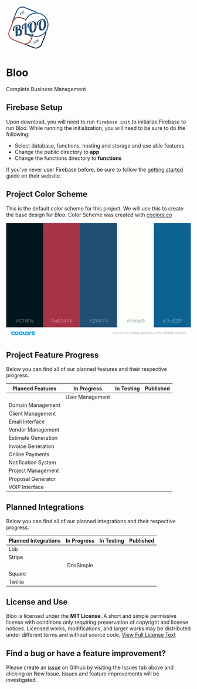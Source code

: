 ![Project Logo](/app/assets/img/bloo-logo.png)

# Bloo
Complete Business Management

## Firebase Setup
Upon download, you will need to run `firebase init` to initialize Firebase to run Bloo.
While running the initialization, you will need to be sure to do the following:

* Select database, functions, hosting and storage and use able features. 
* Change the public directory to **app**
* Change the functions directory to **functions**

If you've never user Firebase before, be sure to follow the [getting started](https://firebase.google.com/docs/web/setup?authuser=0) guide on their website.

## Project Color Scheme
This is the default color scheme for this project. We will use this to create the base design for Bloo. Color Scheme was created with [coolors.co](http://www.coolors.co)

![Color Scheme Image](/app/assets/img/color-scheme.png)

## Project Feature Progress
Below you can find all of our planned features and their respective progress.

| Planned Features    | In Progress           | In Testing           | Published            |
| ------------------- | :-------------------: | :-------------------:| :-------------------:|
|                     | User Management       | 
| Domain Management   |
| Client Management   |
| Email Interface     |
| Vendor Management   |
| Estimate Generation |
| Invoice Generation  |
| Online Payments     |
| Notification System |
| Project Management  |
| Proposal Generator  |
| VOIP Interface      |

## Planned Integrations
Below you can find all of our planned integrations and their respective progress.

| Planned Integrations    | In Progress           | In Testing           | Published            |
| -------------------     | :-------------------: | :-------------------:| :-------------------:|
| Lob                     |
| Stripe                  |
|                         | DnsSimple             |
| Square                  |
| Twillio                 |

## License and Use

Bloo is licensed under the **MIT License**. A short and simple permissive license with conditions only requiring preservation of copyright and license notices. Licensed works, modifications, and larger works may be distributed under different terms and without source code. [View Full License Text](https://github.com/mitchowen21/Bloo/blob/master/LICENSE)

## Find a bug or have a feature improvement?

Please create an [issue](https://github.com/mitchowen21/Bloo/issues) on Github by visiting the Issues tab above and clicking on New Issue. Issues and feature improvements will be investigated.